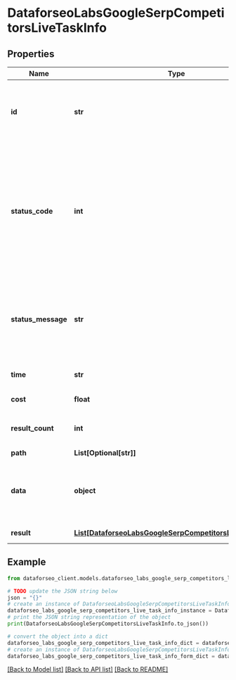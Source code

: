 # DataforseoLabsGoogleSerpCompetitorsLiveTaskInfo


## Properties

Name | Type | Description | Notes
------------ | ------------- | ------------- | -------------
**id** | **str** | task identifier unique task identifier in our system in the UUID format | [optional] 
**status_code** | **int** | status code of the task generated by DataForSEO, can be within the following range: 10000-60000 you can find the full list of the response codes here | [optional] 
**status_message** | **str** | informational message of the task you can find the full list of general informational messages here | [optional] 
**time** | **str** | execution time, seconds | [optional] 
**cost** | **float** | total tasks cost, USD | [optional] 
**result_count** | **int** | number of elements in the result array | [optional] 
**path** | **List[Optional[str]]** | URL path | [optional] 
**data** | **object** | contains the same parameters that you specified in the POST request | [optional] 
**result** | [**List[DataforseoLabsGoogleSerpCompetitorsLiveResultInfo]**](DataforseoLabsGoogleSerpCompetitorsLiveResultInfo.md) | array of results | [optional] 

## Example

```python
from dataforseo_client.models.dataforseo_labs_google_serp_competitors_live_task_info import DataforseoLabsGoogleSerpCompetitorsLiveTaskInfo

# TODO update the JSON string below
json = "{}"
# create an instance of DataforseoLabsGoogleSerpCompetitorsLiveTaskInfo from a JSON string
dataforseo_labs_google_serp_competitors_live_task_info_instance = DataforseoLabsGoogleSerpCompetitorsLiveTaskInfo.from_json(json)
# print the JSON string representation of the object
print(DataforseoLabsGoogleSerpCompetitorsLiveTaskInfo.to_json())

# convert the object into a dict
dataforseo_labs_google_serp_competitors_live_task_info_dict = dataforseo_labs_google_serp_competitors_live_task_info_instance.to_dict()
# create an instance of DataforseoLabsGoogleSerpCompetitorsLiveTaskInfo from a dict
dataforseo_labs_google_serp_competitors_live_task_info_form_dict = dataforseo_labs_google_serp_competitors_live_task_info.from_dict(dataforseo_labs_google_serp_competitors_live_task_info_dict)
```
[[Back to Model list]](../README.md#documentation-for-models) [[Back to API list]](../README.md#documentation-for-api-endpoints) [[Back to README]](../README.md)


